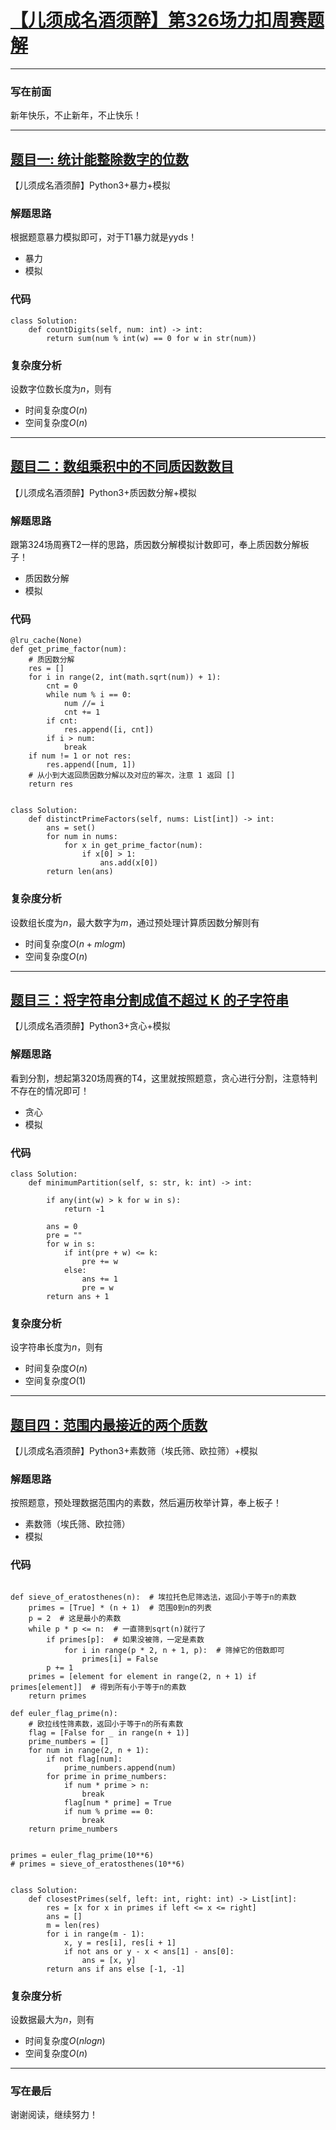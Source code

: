 # [【儿须成名酒须醉】第326场力扣周赛题解]
***

### 写在前面
新年快乐，不止新年，不止快乐！


[【儿须成名酒须醉】第326场力扣周赛题解]: https://leetcode.cn/contest/weekly-contest-326/
***    
## [题目一: 统计能整除数字的位数]
[题目一: 统计能整除数字的位数]: https://leetcode.cn/contest/weekly-contest-326/problems/count-the-digits-that-divide-a-number/
【儿须成名酒须醉】Python3+暴力+模拟
### 解题思路
根据题意暴力模拟即可，对于T1暴力就是yyds！
- 暴力
- 模拟
### 代码
```python3
class Solution:
    def countDigits(self, num: int) -> int:
        return sum(num % int(w) == 0 for w in str(num))
```
### 复杂度分析
设数字位数长度为$n$，则有
- 时间复杂度$O(n)$
- 空间复杂度$O(n)$

***
## [题目二：数组乘积中的不同质因数数目]

[题目二：数组乘积中的不同质因数数目]: https://leetcode.cn/contest/weekly-contest-326/problems/distinct-prime-factors-of-product-of-array/
【儿须成名酒须醉】Python3+质因数分解+模拟
### 解题思路
跟第324场周赛T2一样的思路，质因数分解模拟计数即可，奉上质因数分解板子！
- 质因数分解
- 模拟

### 代码
```python3
@lru_cache(None)
def get_prime_factor(num):
    # 质因数分解
    res = []
    for i in range(2, int(math.sqrt(num)) + 1):
        cnt = 0
        while num % i == 0:
            num //= i
            cnt += 1
        if cnt:
            res.append([i, cnt])
        if i > num:
            break
    if num != 1 or not res:
        res.append([num, 1])
    # 从小到大返回质因数分解以及对应的幂次，注意 1 返回 []
    return res


class Solution:
    def distinctPrimeFactors(self, nums: List[int]) -> int:
        ans = set()
        for num in nums:
            for x in get_prime_factor(num):
                if x[0] > 1:
                    ans.add(x[0])
        return len(ans)
```
### 复杂度分析
设数组长度为$n$，最大数字为$m$，通过预处理计算质因数分解则有
- 时间复杂度$O(n+mlogm)$
- 空间复杂度$O(n)$


***
## [题目三：将字符串分割成值不超过 K 的子字符串]

[题目三：将字符串分割成值不超过 K 的子字符串]: https://leetcode.cn/contest/weekly-contest-326/problems/partition-string-into-substrings-with-values-at-most-k/
【儿须成名酒须醉】Python3+贪心+模拟
### 解题思路
看到分割，想起第320场周赛的T4，这里就按照题意，贪心进行分割，注意特判不存在的情况即可！
- 贪心
- 模拟

### 代码
```python3
class Solution:
    def minimumPartition(self, s: str, k: int) -> int:
        
        if any(int(w) > k for w in s):
            return -1
        
        ans = 0
        pre = ""
        for w in s:
            if int(pre + w) <= k:
                pre += w
            else:
                ans += 1
                pre = w
        return ans + 1
```
### 复杂度分析
设字符串长度为$n$，则有
- 时间复杂度$O(n)$
- 空间复杂度$O(1)$

***
## [题目四：范围内最接近的两个质数]

[题目四：范围内最接近的两个质数]: https://leetcode.cn/contest/weekly-contest-326/problems/closest-prime-numbers-in-range/
【儿须成名酒须醉】Python3+素数筛（埃氏筛、欧拉筛）+模拟
### 解题思路
按照题意，预处理数据范围内的素数，然后遍历枚举计算，奉上板子！
- 素数筛（埃氏筛、欧拉筛）
- 模拟

### 代码
```python3

def sieve_of_eratosthenes(n):  # 埃拉托色尼筛选法，返回小于等于n的素数
    primes = [True] * (n + 1)  # 范围0到n的列表
    p = 2  # 这是最小的素数
    while p * p <= n:  # 一直筛到sqrt(n)就行了
        if primes[p]:  # 如果没被筛，一定是素数
            for i in range(p * 2, n + 1, p):  # 筛掉它的倍数即可
                primes[i] = False
        p += 1
    primes = [element for element in range(2, n + 1) if primes[element]]  # 得到所有小于等于n的素数
    return primes

def euler_flag_prime(n):
    # 欧拉线性筛素数，返回小于等于n的所有素数
    flag = [False for _ in range(n + 1)]
    prime_numbers = []
    for num in range(2, n + 1):
        if not flag[num]:
            prime_numbers.append(num)
        for prime in prime_numbers:
            if num * prime > n:
                break
            flag[num * prime] = True
            if num % prime == 0:
                break
    return prime_numbers


primes = euler_flag_prime(10**6)
# primes = sieve_of_eratosthenes(10**6)


class Solution:
    def closestPrimes(self, left: int, right: int) -> List[int]:
        res = [x for x in primes if left <= x <= right]
        ans = []
        m = len(res)
        for i in range(m - 1):
            x, y = res[i], res[i + 1]
            if not ans or y - x < ans[1] - ans[0]:
                ans = [x, y]
        return ans if ans else [-1, -1]
```


### 复杂度分析
设数据最大为$n$，则有
- 时间复杂度$O(nlogn)$
- 空间复杂度$O(n)$
***

### 写在最后
谢谢阅读，继续努力！